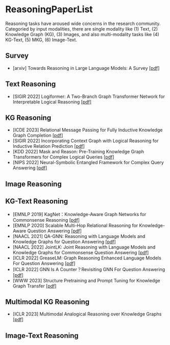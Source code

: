 # ReasoningPaperList
Reasoning tasks have aroused wide concerns in the research community. Categoried by input modalities, there are single modality like (1) Text, (2) Knowledge Graph (KG), (3) Images, and also multi-modality tasks like (4) KG-Text, (5) MKG, (6) Image-Text. 


## Survey
- [arxiv] Towards Reasoning in Large Language Models: A Survey [[pdf]](https://arxiv.org/abs/2212.10403)


## Text Reasoning
- [SIGIR 2022] Logiformer: A Two-Branch Graph Transformer Network for Interpretable Logical Reasoning [[pdf]](https://dl.acm.org/doi/abs/10.1145/3477495.3532016)

## KG Reasoning
- [ICDE 2023] Relational Message Passing for Fully Inductive Knowledge Graph Completion [[pdf]](https://arxiv.org/pdf/2210.03994.pdf)
- [SIGIR 2022] Incorporating Context Graph with Logical Reasoning for Inductive Relation Prediction [[pdf]](https://dl.acm.org/doi/abs/10.1145/3477495.3531996)
- [KDD 2022] Mask and Reason: Pre-Training Knowledge Graph Transformers for Complex Logical Queries [[pdf]](https://arxiv.org/abs/2208.07638)
- [NIPS 2022] Neural-Symbolic Entangled Framework for Complex Query Answering [[pdf]](https://arxiv.org/pdf/2209.08779.pdf)

## Image Reasoning


## KG-Text Reasoning
- [EMNLP 2019] KagNet：Knowledge-Aware Graph Networks for Commonsense Reasoning [[pdf]](https://arxiv.org/abs/1909.02151)
- [EMNLP 2020] Scalable Multi-Hop Relational Reasoning for Knowledge-Aware Question Answering [[pdf]](https://aclanthology.org/2020.emnlp-main.99/)
- [NAACL 2021] QA-GNN: Reasoning with Language Models and Knowledge Graphs for Question Answering [[pdf]](https://arxiv.org/abs/2104.06378)
- [NAACL 2022] JointLK: Joint Reasoning with Language Models and Knowledge Graphs for Commonsense Question Answering [[pdf]](https://aclanthology.org/2022.naacl-main.372/)
- [ICLR 2022] GreaseLM: Graph Reasoning Enhanced Language Models For Question Answering [[pdf]](https://arxiv.org/abs/2201.08860)
- [ICLR 2022] GNN Is A Counter？Revisiting GNN For Question Answering [[pdf]](https://arxiv.org/abs/2110.03192)
- [WWW 2023] Structure Pretraining and Prompt Tuning for Knowledge Graph Transfer [[pdf]](https://arxiv.org/abs/2303.03922)


## Multimodal KG Reasoning
- [ICLR 2023] Multimodal Analogical Reasoning over Knowledge Graphs [[pdf]](https://arxiv.org/abs/2210.00312)


## Image-Text Reasoning



